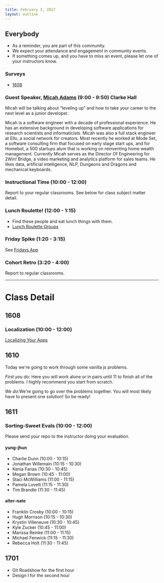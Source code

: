 ```yaml
---
title: February 3, 2017
layout: outline
---
```


## Everybody

- As a reminder, you are part of this community.
- We expect your attendance and engagement in community events.
- If something comes up, and you have to miss an event, please let one of your instructors know.

### Surveys

- [1608](https://goo.gl/forms/fzfqtvNzgPz2JSHp1)


### Guest Speaker, [Micah Adams](https://www.linkedin.com/in/micahadams/) (9:00 - 9:50) Clarke Hall

Micah will be talking about “leveling up” and how to take your career to the next level as a junior developer.

Micah is a software engineer with a decade of professional experience. He has an extensive background in developing software applications for research scientists and informaticists. Micah was also a full stack engineer at Ello, a social network for creators. Most recently he worked at Mode Set, a software consulting firm that focused on early stage start ups, and for Homebot, a 500 startups alum that is working on reinventing home wealth management. Currently Micah serves as the Director Of Engineering for 2Win! Bridge, a video marketing and analytics platform for sales teams. He likes data, artificial intelligence, NLP, Dungeons and Dragons and mechanical keyboards.


### Instructional Time (10:00 - 12:00)
Report to your regular classrooms. See below for class subject matter detail.

### Lunch Roulette! (12:00 - 1:15)

* Find these people and eat lunch things with them.
* [Lunch Roulette Groups](https://github.com/turingschool/interdisciplinary-planning/blob/master/groups/20170203.markdown)

### Friday Spike (1:20 - 3:15)
See [Fridays App](https://turing-fridays.firebaseapp.com/)

### Cohort Retro (3:20 - 4:00)
Report to regular classrooms.


***

# Class Detail

## 1608

### Localization (10:00 - 12:00)
[Localizing Your Apps](http://frontend.turing.io/lessons/localization.html)

## 1610

Today we're going to work through some vanilla js problems.

*First you do*: Here you will work alone or in pairs until 11 to finish all of the problems. I highly recommend you start from scratch.

*We do*:We're going to go over the problems together. You will most likely have to present one solution! So be ready!

## 1611

### Sorting-Sweet Evals (10:00 - 12:00)

Please send your repo to the instructor doing your evaluation.

#### yung-jhun

* Charlie Dunn (10:00 - 10:15)
* Jonathan Willemain (10:15 - 10:30)
* Kenia Farias (10:30 - 10:45)
* Megan Brown (10:45 - 11:00)
* Staci McWilliams (11:00 - 11:15)
* Pamela Lovett (11:15 - 11:30)
* Tim Brandle (11:30 - 11:45)

#### alter-nate

* Franklin Crosby (10:00 - 10:15)
* Hugh Morrison (10:15 - 10:30)
* Krystin Villeneuve (10:30 - 10:45)
* Kyle Zucker (10:45 - 11:00)
* Marissa Reinke (11:00 - 11:15)
* Michael Fenwick (11:15 - 11:30)
* Rebecca Holt (11:30 - 11:45)


## 1701

* Git Roadshow for the first hour
* Design I for the second hour
